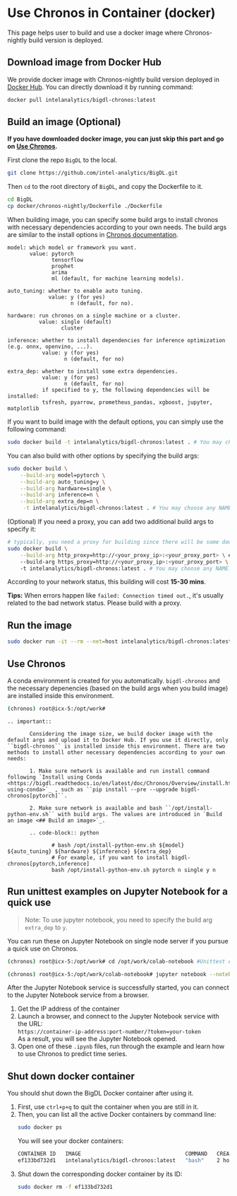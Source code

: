# Use Chronos in Container (docker)
This page helps user to build and use a docker image where Chronos-nightly build version is deployed.

## Download image from Docker Hub
We provide docker image with Chronos-nightly build version deployed in [Docker Hub](https://hub.docker.com/r/intelanalytics/bigdl-chronos/tags). You can directly download it by running command:
```bash
docker pull intelanalytics/bigdl-chronos:latest
```

## Build an image (Optional)
**If you have downloaded docker image, you can just skip this part and go on [Use Chronos](#use-chronos).**

First clone the repo `BigDL` to the local.
```bash
git clone https://github.com/intel-analytics/BigDL.git
```
Then `cd` to the root directory of `BigDL`, and copy the Dockerfile to it. 
```bash
cd BigDL
cp docker/chronos-nightly/Dockerfile ./Dockerfile
```
When building image, you can specify some build args to install chronos with necessary dependencies according to your own needs.
The build args are similar to the install options in [Chronos documentation](https://bigdl.readthedocs.io/en/latest/doc/Chronos/Overview/install.html).

```
model: which model or framework you want. 
       value: pytorch
              tensorflow
              prophet
              arima
              ml (default, for machine learning models).

auto_tuning: whether to enable auto tuning.
             value: y (for yes)
                    n (default, for no).

hardware: run chronos on a single machine or a cluster.
          value: single (default)
                 cluster

inference: whether to install dependencies for inference optimization (e.g. onnx, openvino, ...).
           value: y (for yes)
                  n (default, for no)

extra_dep: whether to install some extra dependencies.
           value: y (for yes)
                  n (default, for no)
           if specified to y, the following dependencies will be installed:
           tsfresh, pyarrow, prometheus_pandas, xgboost, jupyter, matplotlib
```

If you want to build image with the default options, you can simply use the following command:
```bash
sudo docker build -t intelanalytics/bigdl-chronos:latest . # You may choose any NAME:TAG you want.
```

You can also build with other options by specifying the build args:
```bash
sudo docker build \
    --build-arg model=pytorch \
    --build-arg auto_tuning=y \
    --build-arg hardware=single \
    --build-arg inference=n \
    --build-arg extra_dep=n \
     -t intelanalytics/bigdl-chronos:latest . # You may choose any NAME:TAG you want.
```

(Optional) If you need a proxy, you can add two additional build args to specify it:
```bash
# typically, you need a proxy for building since there will be some downloading.
sudo docker build \
    --build-arg http_proxy=http://<your_proxy_ip>:<your_proxy_port> \ #optional
    --build-arg https_proxy=http://<your_proxy_ip>:<your_proxy_port> \ #optional
    -t intelanalytics/bigdl-chronos:latest . # You may choose any NAME:TAG you want.
```
According to your network status, this building will cost **15-30 mins**. 

**Tips:** When errors happen like `failed: Connection timed out.`, it's usually related to the bad network status. Please build with a proxy.

## Run the image
```bash
sudo docker run -it --rm --net=host intelanalytics/bigdl-chronos:latest bash
```

## Use Chronos
A conda environment is created for you automatically. `bigdl-chronos` and the necessary depenencies (based on the build args when you build image) are installed inside this environment.
```bash
(chronos) root@icx-5:/opt/work# 
```
```eval_rst
.. important::

       Considering the image size, we build docker image with the default args and upload it to Docker Hub. If you use it directly, only ``bigdl-chronos`` is installed inside this environment. There are two methods to install other necessary dependencies according to your own needs:

       1. Make sure network is available and run install command following `Install using Conda <https://bigdl.readthedocs.io/en/latest/doc/Chronos/Overview/install.html#install-using-conda>`_ , such as ``pip install --pre --upgrade bigdl-chronos[pytorch]``.

       2. Make sure network is available and bash ``/opt/install-python-env.sh`` with build args. The values are introduced in `Build an image <## Build an image>`_.

       .. code-block:: python

              # bash /opt/install-python-env.sh ${model} ${auto_tuning} ${hardware} ${inference} ${extra_dep}
              # For example, if you want to install bigdl-chronos[pytorch,inference]
              bash /opt/install-python-env.sh pytorch n single y n

```

## Run unittest examples on Jupyter Notebook for a quick use
> Note: To use jupyter notebook, you need to specify the build arg `extra_dep` to `y`.

You can run these on Jupyter Notebook on single node server if you pursue a quick use on Chronos.
```bash
(chronos) root@icx-5:/opt/work# cd /opt/work/colab-notebook #Unittest examples are here.
```
```bash
(chronos) root@icx-5:/opt/work/colab-notebook# jupyter notebook --notebook-dir=./ --ip=* --allow-root #Start the Jupyter Notebook services.
```
After the Jupyter Notebook service is successfully started, you can connect to the Jupyter Notebook service from a browser.
1. Get the IP address of the container
2. Launch a browser, and connect to the Jupyter Notebook service with the URL: 
</br>`https://container-ip-address:port-number/?token=your-token`
</br>As a result, you will see the Jupyter Notebook opened.
3. Open one of these `.ipynb` files, run through the example and learn how to use Chronos to predict time series.

## Shut down docker container
You should shut down the BigDL Docker container after using it.
1. First, use `ctrl+p+q` to quit the container when you are still in it. 
2. Then, you can list all the active Docker containers by command line:
   ```bash
   sudo docker ps
   ```
   You will see your docker containers:
   ```bash
   CONTAINER ID   IMAGE                                 COMMAND   CREATED       STATUS       PORTS     NAMES
   ef133bd732d1   intelanalytics/bigdl-chronos:latest   "bash"    2 hours ago   Up 2 hours             happy_babbage
   ```
3. Shut down the corresponding docker container by its ID:
   ```bash
   sudo docker rm -f ef133bd732d1
   ```
